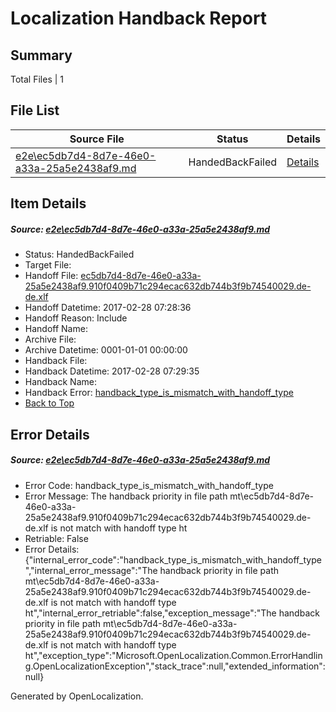 # <a name='report-top'></a> Localization Handback Report

## Summary
 Total Files | 1

## File List
 Source File | Status | Details 
 ----------- | ------ | ------- 
 [e2e\ec5db7d4-8d7e-46e0-a33a-25a5e2438af9.md](https://github.com/OpenLocalizationTestOrg/ol-test4/blob/68a3a6c6e0dd38cf166dbf9344d8d2d96fb4a0c7/e2e/ec5db7d4-8d7e-46e0-a33a-25a5e2438af9.md) | HandedBackFailed | [Details](#b1700c6952694f537c30b61a8e66ff7abf7331e94)

## Item Details
##### <a name='b1700c6952694f537c30b61a8e66ff7abf7331e94'></a> Source: [e2e\ec5db7d4-8d7e-46e0-a33a-25a5e2438af9.md](https://github.com/OpenLocalizationTestOrg/ol-test4/blob/68a3a6c6e0dd38cf166dbf9344d8d2d96fb4a0c7/e2e/ec5db7d4-8d7e-46e0-a33a-25a5e2438af9.md)
* Status: HandedBackFailed
* Target File: 
* Handoff File: [ec5db7d4-8d7e-46e0-a33a-25a5e2438af9.910f0409b71c294ecac632db744b3f9b74540029.de-de.xlf](https://github.com/OpenLocalizationTestOrg/ol-test4-handoff/blob/ee2bf0c3c74b9f37868dc31532d20ac10e68857b/ol-handoff/OpenLocalizationTestOrg/ol-test4-dede/xinjiang/ht/ec5db7d4-8d7e-46e0-a33a-25a5e2438af9.910f0409b71c294ecac632db744b3f9b74540029.de-de.xlf)
* Handoff Datetime: 2017-02-28 07:28:36
* Handoff Reason: Include
* Handoff Name: 
* Archive File: 
* Archive Datetime: 0001-01-01 00:00:00
* Handback File: 
* Handback Datetime: 2017-02-28 07:29:35
* Handback Name: 
* Handback Error: [handback_type_is_mismatch_with_handoff_type](#b1700c6952694f537c30b61a8e66ff7abf7331e94handback_type_is_mismatch_with_handoff_type)
* [Back to Top](#report-top)


## Error Details
##### <a name='b1700c6952694f537c30b61a8e66ff7abf7331e94handback_type_is_mismatch_with_handoff_type'></a> Source: [e2e\ec5db7d4-8d7e-46e0-a33a-25a5e2438af9.md](#b1700c6952694f537c30b61a8e66ff7abf7331e94)
* Error Code: handback_type_is_mismatch_with_handoff_type
* Error Message: The handback priority in file path mt\ec5db7d4-8d7e-46e0-a33a-25a5e2438af9.910f0409b71c294ecac632db744b3f9b74540029.de-de.xlf is not match with handoff type ht
* Retriable: False
* Error Details: {"internal_error_code":"handback_type_is_mismatch_with_handoff_type","internal_error_message":"The handback priority in file path mt\\ec5db7d4-8d7e-46e0-a33a-25a5e2438af9.910f0409b71c294ecac632db744b3f9b74540029.de-de.xlf is not match with handoff type ht","internal_error_retriable":false,"exception_message":"The handback priority in file path mt\\ec5db7d4-8d7e-46e0-a33a-25a5e2438af9.910f0409b71c294ecac632db744b3f9b74540029.de-de.xlf is not match with handoff type ht","exception_type":"Microsoft.OpenLocalization.Common.ErrorHandling.OpenLocalizationException","stack_trace":null,"extended_information":null}


Generated by OpenLocalization.
